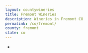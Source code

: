 ```yaml
---
layout: countywineries
title: Fremont Wineries
description: Wineries in Fremont CO
permalink: /co/fremont/
county: fremont
state: co
---
```

-
